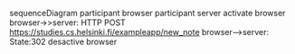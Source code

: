 sequenceDiagram
participant browser
participant server
activate browser
browser->>server: HTTP POST https://studies.cs.helsinki.fi/exampleapp/new_note
browser-->server: State:302
desactive browser
